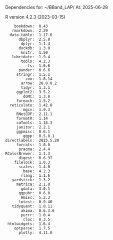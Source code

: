 
Dependencies for: ~/BBand_LAP/ 
At: 2025-06-28 

 R version 4.2.3 (2023-03-15) 

        bookdown:  0.43    
       rmarkdown:  2.29    
      data.table:  1.17.6  
          dbplyr:  2.5.0   
           dplyr:  1.1.4   
          duckdb:  1.3.0   
           knitr:  1.50    
       lubridate:  1.9.4   
           tools:  4.2.3   
              fs:  1.6.6   
          pander:  0.6.6   
         stringr:  1.5.1   
             zoo:  1.8.14  
           arrow:  20.0.0.2
           tidyr:  1.3.1   
         ggplot2:  3.5.2   
            doMC:  1.3.8   
         foreach:  1.5.2   
      reticulate:  1.42.0  
            mgcv:  1.9.3   
         RNetCDF:  2.11.1  
         formatR:  1.14    
         caTools:  1.18.3  
         janitor:  2.2.1   
         ggpmisc:  0.6.1   
            ggpp:  0.5.8.1 
    directlabels:  2025.5.20
         forcats:  1.0.0   
          pracma:  2.4.4   
    RColorBrewer:  1.1.3   
          digest:  0.6.37  
        filelock:  1.0.3   
          scales:  1.4.0   
            base:  4.2.3   
           rlang:  1.1.6   
       yardstick:  1.3.2   
         metrica:  2.1.0   
           gdata:  3.0.1   
          ggpubr:  0.6.0   
           Hmisc:  5.2.3   
          lmtest:  0.9.40  
       tidyquant:  1.0.11  
           akima:  0.6.3.6 
           purrr:  1.0.4   
            cloc:  0.3.5   
     htmlwidgets:  1.6.4   
        optparse:  1.7.5   
          plotly:  4.11.0  
